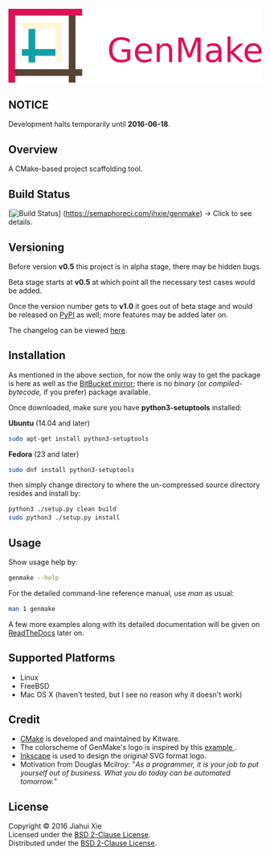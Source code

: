![genmake](img/banner.png)

## NOTICE
Development halts temporarily until **2016-06-18**.

## Overview
A CMake-based project scaffolding tool.

## Build Status
[![Build Status](
 https://semaphoreci.com/api/v1/jhxie/genmake/branches/master/badge.svg)]
(https://semaphoreci.com/jhxie/genmake) → Click to see details.

## Versioning
Before version **v0.5** this project is in alpha stage, there may be hidden
bugs.

Beta stage starts at **v0.5** at which point all the necessary test cases would
be added.

Once the version number gets to **v1.0** it goes out of beta stage and would
be released on [PyPI](https://pypi.python.org/pypi) as well; more features may
be added later on.

The changelog can be viewed [here](CHANGELOG.md).

## Installation
As mentioned in the above section, for now the only way to get the package is
here as well as the [BitBucket mirror](https://bitbucket.org/jhxie/genmake);
there is no *binary* (or *compiled-bytecode,* if you prefer) package available.

Once downloaded, make sure you have **python3-setuptools** installed:

**Ubuntu** (14.04 and later)
```bash
sudo apt-get install python3-setuptools
```

**Fedora** (23 and later)
```bash
sudo dnf install python3-setuptools
```
then simply change directory to where the un-compressed source directory
resides and install by:
```bash
python3 ./setup.py clean build
sudo python3 ./setup.py install
```

## Usage
Show usage help by:
```bash
genmake --help
```
For the detailed command-line reference manual, use *man* as usual:
```bash
man 1 genmake
```
A few more examples along with its detailed documentation will be given on
[ReadTheDocs](https://readthedocs.org) later on.

## Supported Platforms
* Linux
* FreeBSD
* Mac OS X (haven't tested, but I see no reason why it doesn't work)

## Credit
* [CMake](https://cmake.org) is developed and maintained by Kitware.
* The colorscheme of GenMake's logo is inspired by this
[example
](http://i34.photobucket.com/albums/d142/JanetB0601/ColorComboChallenge72.jpg).
* [Inkscape](https://inkscape.org/) is used to design the original SVG format
logo.
* Motivation from Douglas Mcilroy: "*As a programmer, it is your job to put
yourself out of business. What you do today can be automated tomorrow.*"

## License
Copyright &copy; 2016 Jiahui Xie  
Licensed under the [BSD 2-Clause License][BSD2].  
Distributed under the [BSD 2-Clause License][BSD2].

[BSD2]: https://opensource.org/licenses/BSD-2-Clause
